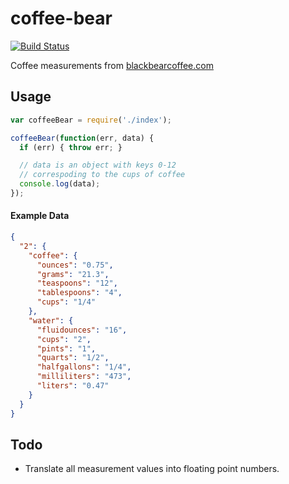 coffee-bear
===========
[![Build Status](https://travis-ci.org/stevenschobert/coffee-bear.png?branch=master)](https://travis-ci.org/stevenschobert/coffee-bear)

Coffee measurements from [blackbearcoffee.com](http://blackbearcoffee.com/resources/83)

## Usage

```js
var coffeeBear = require('./index');

coffeeBear(function(err, data) {
  if (err) { throw err; }

  // data is an object with keys 0-12
  // correspoding to the cups of coffee
  console.log(data);
});
```

#### Example Data

```json
{
  "2": {
    "coffee": {
      "ounces": "0.75",
      "grams": "21.3",
      "teaspoons": "12",
      "tablespoons": "4",
      "cups": "1/4"
    },
    "water": {
      "fluidounces": "16",
      "cups": "2",
      "pints": "1",
      "quarts": "1/2",
      "halfgallons": "1/4",
      "milliliters": "473",
      "liters": "0.47"
    }
  }
}
```

## Todo

- Translate all measurement values into floating point numbers.

